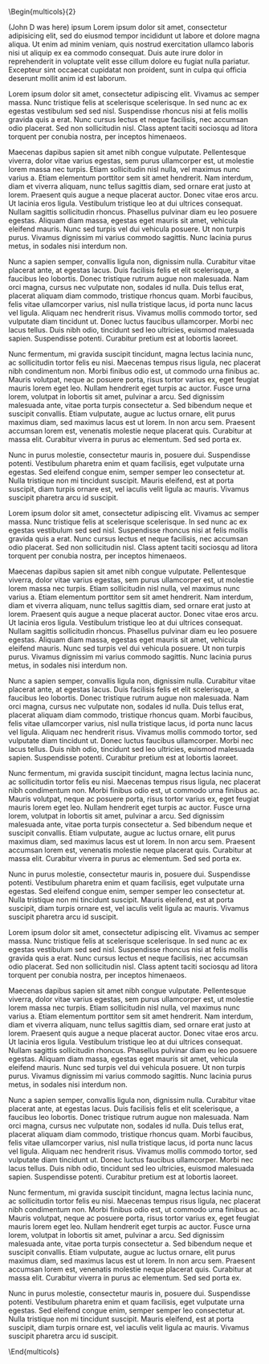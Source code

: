 \Begin{multicols}{2}

(John D was here) ipsum Lorem ipsum dolor sit amet, consectetur adipisicing elit, sed do eiusmod tempor incididunt ut labore et dolore magna aliqua. Ut enim ad minim veniam, quis nostrud exercitation ullamco laboris nisi ut aliquip ex ea commodo consequat. Duis aute irure dolor in reprehenderit in voluptate velit esse cillum dolore eu fugiat nulla pariatur. Excepteur sint occaecat cupidatat non proident, sunt in culpa qui officia deserunt mollit anim id est laborum.

Lorem ipsum dolor sit amet, consectetur adipiscing elit. Vivamus ac semper massa. Nunc tristique felis at scelerisque scelerisque. In sed nunc ac ex egestas vestibulum sed sed nisl. Suspendisse rhoncus nisi at felis mollis gravida quis a erat. Nunc cursus lectus et neque facilisis, nec accumsan odio placerat. Sed non sollicitudin nisl. Class aptent taciti sociosqu ad litora torquent per conubia nostra, per inceptos himenaeos.

Maecenas dapibus sapien sit amet nibh congue vulputate. Pellentesque viverra, dolor vitae varius egestas, sem purus ullamcorper est, ut molestie lorem massa nec turpis. Etiam sollicitudin nisl nulla, vel maximus nunc varius a. Etiam elementum porttitor sem sit amet hendrerit. Nam interdum, diam et viverra aliquam, nunc tellus sagittis diam, sed ornare erat justo at lorem. Praesent quis augue a neque placerat auctor. Donec vitae eros arcu. Ut lacinia eros ligula. Vestibulum tristique leo at dui ultrices consequat. Nullam sagittis sollicitudin rhoncus. Phasellus pulvinar diam eu leo posuere egestas. Aliquam diam massa, egestas eget mauris sit amet, vehicula eleifend mauris. Nunc sed turpis vel dui vehicula posuere. Ut non turpis purus. Vivamus dignissim mi varius commodo sagittis. Nunc lacinia purus metus, in sodales nisi interdum non.

Nunc a sapien semper, convallis ligula non, dignissim nulla. Curabitur vitae placerat ante, at egestas lacus. Duis facilisis felis et elit scelerisque, a faucibus leo lobortis. Donec tristique rutrum augue non malesuada. Nam orci magna, cursus nec vulputate non, sodales id nulla. Duis tellus erat, placerat aliquam diam commodo, tristique rhoncus quam. Morbi faucibus, felis vitae ullamcorper varius, nisl nulla tristique lacus, id porta nunc lacus vel ligula. Aliquam nec hendrerit risus. Vivamus mollis commodo tortor, sed vulputate diam tincidunt ut. Donec luctus faucibus ullamcorper. Morbi nec lacus tellus. Duis nibh odio, tincidunt sed leo ultricies, euismod malesuada sapien. Suspendisse potenti. Curabitur pretium est at lobortis laoreet.

Nunc fermentum, mi gravida suscipit tincidunt, magna lectus lacinia nunc, ac sollicitudin tortor felis eu nisi. Maecenas tempus risus ligula, nec placerat nibh condimentum non. Morbi finibus odio est, ut commodo urna finibus ac. Mauris volutpat, neque ac posuere porta, risus tortor varius ex, eget feugiat mauris lorem eget leo. Nullam hendrerit eget turpis ac auctor. Fusce urna lorem, volutpat in lobortis sit amet, pulvinar a arcu. Sed dignissim malesuada ante, vitae porta turpis consectetur a. Sed bibendum neque et suscipit convallis. Etiam vulputate, augue ac luctus ornare, elit purus maximus diam, sed maximus lacus est ut lorem. In non arcu sem. Praesent accumsan lorem est, venenatis molestie neque placerat quis. Curabitur at massa elit. Curabitur viverra in purus ac elementum. Sed sed porta ex.

Nunc in purus molestie, consectetur mauris in, posuere dui. Suspendisse potenti. Vestibulum pharetra enim et quam facilisis, eget vulputate urna egestas. Sed eleifend congue enim, semper semper leo consectetur at. Nulla tristique non mi tincidunt suscipit. Mauris eleifend, est at porta suscipit, diam turpis ornare est, vel iaculis velit ligula ac mauris. Vivamus suscipit pharetra arcu id suscipit.

Lorem ipsum dolor sit amet, consectetur adipiscing elit. Vivamus ac semper massa. Nunc tristique felis at scelerisque scelerisque. In sed nunc ac ex egestas vestibulum sed sed nisl. Suspendisse rhoncus nisi at felis mollis gravida quis a erat. Nunc cursus lectus et neque facilisis, nec accumsan odio placerat. Sed non sollicitudin nisl. Class aptent taciti sociosqu ad litora torquent per conubia nostra, per inceptos himenaeos.

Maecenas dapibus sapien sit amet nibh congue vulputate. Pellentesque viverra, dolor vitae varius egestas, sem purus ullamcorper est, ut molestie lorem massa nec turpis. Etiam sollicitudin nisl nulla, vel maximus nunc varius a. Etiam elementum porttitor sem sit amet hendrerit. Nam interdum, diam et viverra aliquam, nunc tellus sagittis diam, sed ornare erat justo at lorem. Praesent quis augue a neque placerat auctor. Donec vitae eros arcu. Ut lacinia eros ligula. Vestibulum tristique leo at dui ultrices consequat. Nullam sagittis sollicitudin rhoncus. Phasellus pulvinar diam eu leo posuere egestas. Aliquam diam massa, egestas eget mauris sit amet, vehicula eleifend mauris. Nunc sed turpis vel dui vehicula posuere. Ut non turpis purus. Vivamus dignissim mi varius commodo sagittis. Nunc lacinia purus metus, in sodales nisi interdum non.

Nunc a sapien semper, convallis ligula non, dignissim nulla. Curabitur vitae placerat ante, at egestas lacus. Duis facilisis felis et elit scelerisque, a faucibus leo lobortis. Donec tristique rutrum augue non malesuada. Nam orci magna, cursus nec vulputate non, sodales id nulla. Duis tellus erat, placerat aliquam diam commodo, tristique rhoncus quam. Morbi faucibus, felis vitae ullamcorper varius, nisl nulla tristique lacus, id porta nunc lacus vel ligula. Aliquam nec hendrerit risus. Vivamus mollis commodo tortor, sed vulputate diam tincidunt ut. Donec luctus faucibus ullamcorper. Morbi nec lacus tellus. Duis nibh odio, tincidunt sed leo ultricies, euismod malesuada sapien. Suspendisse potenti. Curabitur pretium est at lobortis laoreet.

Nunc fermentum, mi gravida suscipit tincidunt, magna lectus lacinia nunc, ac sollicitudin tortor felis eu nisi. Maecenas tempus risus ligula, nec placerat nibh condimentum non. Morbi finibus odio est, ut commodo urna finibus ac. Mauris volutpat, neque ac posuere porta, risus tortor varius ex, eget feugiat mauris lorem eget leo. Nullam hendrerit eget turpis ac auctor. Fusce urna lorem, volutpat in lobortis sit amet, pulvinar a arcu. Sed dignissim malesuada ante, vitae porta turpis consectetur a. Sed bibendum neque et suscipit convallis. Etiam vulputate, augue ac luctus ornare, elit purus maximus diam, sed maximus lacus est ut lorem. In non arcu sem. Praesent accumsan lorem est, venenatis molestie neque placerat quis. Curabitur at massa elit. Curabitur viverra in purus ac elementum. Sed sed porta ex.

Nunc in purus molestie, consectetur mauris in, posuere dui. Suspendisse potenti. Vestibulum pharetra enim et quam facilisis, eget vulputate urna egestas. Sed eleifend congue enim, semper semper leo consectetur at. Nulla tristique non mi tincidunt suscipit. Mauris eleifend, est at porta suscipit, diam turpis ornare est, vel iaculis velit ligula ac mauris. Vivamus suscipit pharetra arcu id suscipit.

Lorem ipsum dolor sit amet, consectetur adipiscing elit. Vivamus ac semper massa. Nunc tristique felis at scelerisque scelerisque. In sed nunc ac ex egestas vestibulum sed sed nisl. Suspendisse rhoncus nisi at felis mollis gravida quis a erat. Nunc cursus lectus et neque facilisis, nec accumsan odio placerat. Sed non sollicitudin nisl. Class aptent taciti sociosqu ad litora torquent per conubia nostra, per inceptos himenaeos.

Maecenas dapibus sapien sit amet nibh congue vulputate. Pellentesque viverra, dolor vitae varius egestas, sem purus ullamcorper est, ut molestie lorem massa nec turpis. Etiam sollicitudin nisl nulla, vel maximus nunc varius a. Etiam elementum porttitor sem sit amet hendrerit. Nam interdum, diam et viverra aliquam, nunc tellus sagittis diam, sed ornare erat justo at lorem. Praesent quis augue a neque placerat auctor. Donec vitae eros arcu. Ut lacinia eros ligula. Vestibulum tristique leo at dui ultrices consequat. Nullam sagittis sollicitudin rhoncus. Phasellus pulvinar diam eu leo posuere egestas. Aliquam diam massa, egestas eget mauris sit amet, vehicula eleifend mauris. Nunc sed turpis vel dui vehicula posuere. Ut non turpis purus. Vivamus dignissim mi varius commodo sagittis. Nunc lacinia purus metus, in sodales nisi interdum non.

Nunc a sapien semper, convallis ligula non, dignissim nulla. Curabitur vitae placerat ante, at egestas lacus. Duis facilisis felis et elit scelerisque, a faucibus leo lobortis. Donec tristique rutrum augue non malesuada. Nam orci magna, cursus nec vulputate non, sodales id nulla. Duis tellus erat, placerat aliquam diam commodo, tristique rhoncus quam. Morbi faucibus, felis vitae ullamcorper varius, nisl nulla tristique lacus, id porta nunc lacus vel ligula. Aliquam nec hendrerit risus. Vivamus mollis commodo tortor, sed vulputate diam tincidunt ut. Donec luctus faucibus ullamcorper. Morbi nec lacus tellus. Duis nibh odio, tincidunt sed leo ultricies, euismod malesuada sapien. Suspendisse potenti. Curabitur pretium est at lobortis laoreet.

Nunc fermentum, mi gravida suscipit tincidunt, magna lectus lacinia nunc, ac sollicitudin tortor felis eu nisi. Maecenas tempus risus ligula, nec placerat nibh condimentum non. Morbi finibus odio est, ut commodo urna finibus ac. Mauris volutpat, neque ac posuere porta, risus tortor varius ex, eget feugiat mauris lorem eget leo. Nullam hendrerit eget turpis ac auctor. Fusce urna lorem, volutpat in lobortis sit amet, pulvinar a arcu. Sed dignissim malesuada ante, vitae porta turpis consectetur a. Sed bibendum neque et suscipit convallis. Etiam vulputate, augue ac luctus ornare, elit purus maximus diam, sed maximus lacus est ut lorem. In non arcu sem. Praesent accumsan lorem est, venenatis molestie neque placerat quis. Curabitur at massa elit. Curabitur viverra in purus ac elementum. Sed sed porta ex.

Nunc in purus molestie, consectetur mauris in, posuere dui. Suspendisse potenti. Vestibulum pharetra enim et quam facilisis, eget vulputate urna egestas. Sed eleifend congue enim, semper semper leo consectetur at. Nulla tristique non mi tincidunt suscipit. Mauris eleifend, est at porta suscipit, diam turpis ornare est, vel iaculis velit ligula ac mauris. Vivamus suscipit pharetra arcu id suscipit.


\End{multicols}
